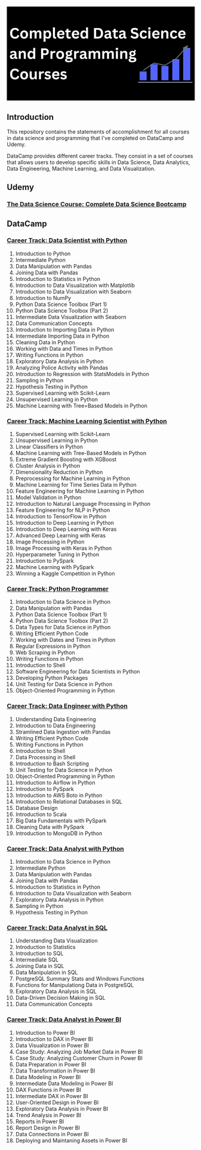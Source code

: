 <p align="center">
  <img src="https://github.com/faerazo/courses-and-certificates/blob/main/Banner.png"/>
</p>

## Introduction
This repository contains the statements of accomplishment for all courses in data science and programming that I've completed on DataCamp and Udemy. 

DataCamp provides different career tracks. They consist in a set of courses that allows users to develop specific skills in Data Science, Data Analytics, Data Engineering, Machine Learning, and Data Visualization.

## Udemy
### [The Data Science Course: Complete Data Science Bootcamp](https://github.com/faerazo/courses-and-certificates/blob/main/Complete%20DS%20Bootcamp%202023.pdf)

## DataCamp
### [Career Track: Data Scientist with Python](https://github.com/faerazo/data-science-and-programming-courses/blob/44d109ae2e067e4252fe689979d2206ac4bee466/Data%20Scientist%20with%20Python.pdf)
1. Introduction to Python
2. Intermediate Python
3. Data Manipulation with Pandas
4. Joining Data with Pandas
5. Introduction to Statistics in Python
6. Introduction to Data Visualization with Matplotlib
7. Introduction to Data Visualization with Seaborn
8. Introduction to NumPy
9. Python Data Science Toolbox (Part 1)
10. Python Data Science Toolbox (Part 2)
11. Intermediate Data Visualization with Seaborn
12. Data Communication Concepts
13. Introduction to Importing Data in Python
14. Intermediate Importing Data in Python
15. Cleaning Data in Python
16. Working with Data and Times in Python
17. Writing Functions in Python
18. Exploratory Data Analysis in Python
19. Analyzing Police Activity with Pandas
20. Introduction to Regression with StatsModels in Python
21. Sampling in Python
22. Hypothesis Testing in Python
23. Supervised Learning with Scikit-Learn
24. Unsupervised Learning in Python
25. Machine Learning with Tree=Based Models in Python

### [Career Track: Machine Learning Scientist with Python](https://github.com/faerazo/data-science-and-programming-courses/blob/44d109ae2e067e4252fe689979d2206ac4bee466/Machine%20Learning%20Scientist%20with%20Python.pdf)
1. Supervised Learning with Scikit-Learn
2. Unsupervised Learning in Python
3. Linear Classifiers in Python
4. Machine Learning with Tree-Based Models in Python
5. Extreme Gradient Boosting with XGBoost
6. Cluster Analysis in Python
7. Dimensionality Reduction in Python
8. Preprocessing for Machine Learning in Python
9. Machine Learning for Time Series Data in Python
10. Feature Engineering for Machine Learning in Python
11. Model Validation in Python
12. Introduction to Natural Language Processing in Python
13. Feature Engineering for NLP in Python
14. Introduction to TensorFlow in Python
15. Introduction to Deep Learning in Python
16. Introduction to Deep Learning with Keras
17. Advanced Deep Learning with Keras
18. Image Processing in Python
19. Image Processing with Keras in Python
20. Hyperparameter Tuning in Python
21. Introduction to PySpark
22. Machine Learning with PySpark
23. Winning a Kaggle Competition in Python

### [Career Track: Python Programmer](https://github.com/faerazo/data-science-and-programming-courses/blob/44d109ae2e067e4252fe689979d2206ac4bee466/Python%20Programmer.pdf)
1. Introduction to Data Science in Python
2. Data Manipulation with Pandas
3. Python Data Science Toolbox (Part 1)
4. Python Data Science Toolbox (Part 2)
5. Data Types for Data Science in Python
6. Writing Efficient Python Code
7. Working with Dates and Times in Python
8. Regular Expressions in Python
9. Web Scraping in Python
10. Writing Functions in Python
11. Introduction to Shell
12. Software Engineering for Data Scientists in Python
13. Developing Python Packages
14. Unit Testing for Data Science in Python
15. Object-Oriented Programming in Python

### [Career Track: Data Engineer with Python](https://github.com/faerazo/data-science-and-programming-courses/blob/44d109ae2e067e4252fe689979d2206ac4bee466/Data%20Engineer%20with%20Python.pdf)
1. Understanding Data Engineering
2. Introduction to Data Engineering
3. Stramlined Data Ingestion with Pandas
4. Writing Efficient Python Code
5. Writing Functions in Python
6. Introduction to Shell
7. Data Processing in Shell
8. Introduction to Bash Scripting
9. Unit Testing for Data Science in Python
10. Object-Oriented Programming in Python
11. Introduction to Airflow in Python
12. Introduction to PySpark
13. Introduction to AWS Boto in Python
14. Introduction to Relational Databases in SQL
15. Database Design
16. Introduction to Scala
17. Big Data Fundamentals with PySpark
18. Cleaning Data with PySpark
19. Introduction to MongoDB in Python

### [Career Track: Data Analyst with Python](https://github.com/faerazo/data-science-and-programming-courses/blob/44d109ae2e067e4252fe689979d2206ac4bee466/Data%20Analyst%20with%20Python.pdf)
1. Introduction to Data Science in Python
2. Intermediate Python
3. Data Manipulation with Pandas
4. Joining Data with Pandas
5. Introduction to Statistics in Python
6. Introduction to Data Visualization with Seaborn
7. Exploratory Data Analysis in Python
8. Sampling in Python
9. Hypothesis Testing in Python

### [Career Track: Data Analyst in SQL](https://github.com/faerazo/data-science-and-programming-courses/blob/44d109ae2e067e4252fe689979d2206ac4bee466/Data%20Analyst%20in%20SQL.pdf)
1. Understanding Data Visualization
2. Introduction to Statistics
3. Introduction to SQL
4. Intermediate SQL
5. Joining Data in SQL
6. Data Manipulation in SQL
7. PostgreSQL Summary Stats and Windows Functions
8. Functions for Manipulationg Data in PostgreSQL
9. Exploratory Data Analysis in SQL
10. Data-Driven Decision Making in SQL
11. Data Communication Concepts

### [Career Track: Data Analyst in Power BI](https://github.com/faerazo/data-science-and-programming-courses/blob/44d109ae2e067e4252fe689979d2206ac4bee466/Data%20Analyst%20in%20Power%20BI.pdf)
1. Introduction to Power BI
2. Introduction to DAX in Power BI
3. Data Visualization in Power BI
4. Case Study: Analyzing Job Market Data in Power BI
5. Case Study: Analyzing Customer Churn in Power BI
6. Data Preparation in Power BI
7. Data Transformation in Power BI
8. Data Modeling in Power BI
9. Intermediate Data Modeling in Power BI
10. DAX Functions in Power BI
11. Intermediate DAX in Power BI
12. User-Oriented Design in Power BI
13. Exploratory Data Analysis in Power BI
14. Trend Analysis in Power BI
15. Reports in Power BI
16. Report Design in Power BI
17. Data Connections in Power BI
18. Deploying and Maintaning Assets in Power BI
